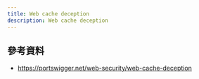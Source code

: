 ```yaml
---
title: Web cache deception
description: Web cache deception
---
```


## 參考資料

- https://portswigger.net/web-security/web-cache-deception
